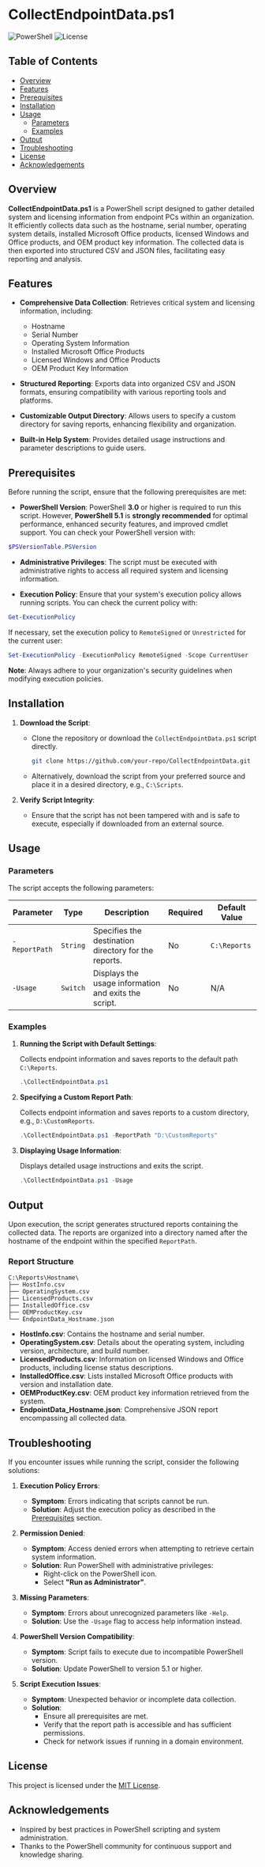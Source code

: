 # CollectEndpointData.ps1

![PowerShell](https://img.shields.io/badge/PowerShell-7.0%2B-blue.svg)
![License](https://img.shields.io/badge/License-MIT-green.svg)

## Table of Contents

- [Overview](#overview)
- [Features](#features)
- [Prerequisites](#prerequisites)
- [Installation](#installation)
- [Usage](#usage)
  - [Parameters](#parameters)
  - [Examples](#examples)
- [Output](#output)
- [Troubleshooting](#troubleshooting)
- [License](#license)
- [Acknowledgements](#acknowledgements)


## Overview

**CollectEndpointData.ps1** is a PowerShell script designed to gather detailed system and licensing information from endpoint PCs within an organization. It efficiently collects data such as the hostname, serial number, operating system details, installed Microsoft Office products, licensed Windows and Office products, and OEM product key information. The collected data is then exported into structured CSV and JSON files, facilitating easy reporting and analysis.

## Features

- **Comprehensive Data Collection**: Retrieves critical system and licensing information, including:
  - Hostname
  - Serial Number
  - Operating System Information
  - Installed Microsoft Office Products
  - Licensed Windows and Office Products
  - OEM Product Key Information

- **Structured Reporting**: Exports data into organized CSV and JSON formats, ensuring compatibility with various reporting tools and platforms.

- **Customizable Output Directory**: Allows users to specify a custom directory for saving reports, enhancing flexibility and organization.

- **Built-in Help System**: Provides detailed usage instructions and parameter descriptions to guide users.

## Prerequisites

Before running the script, ensure that the following prerequisites are met:

- **PowerShell Version**: PowerShell **3.0** or higher is required to run this script. However, **PowerShell 5.1** is **strongly recommended** for optimal performance, enhanced security features, and improved cmdlet support. You can check your PowerShell version with:

```powershell
$PSVersionTable.PSVersion
```

- **Administrative Privileges**: The script must be executed with administrative rights to access all required system and licensing information.

- **Execution Policy**: Ensure that your system's execution policy allows running scripts. You can check the current policy with:

```powershell
Get-ExecutionPolicy
```

If necessary, set the execution policy to `RemoteSigned` or `Unrestricted` for the current user:

```powershell
Set-ExecutionPolicy -ExecutionPolicy RemoteSigned -Scope CurrentUser
```

**Note**: Always adhere to your organization's security guidelines when modifying execution policies.


## Installation

 1. **Download the Script**:

    - Clone the repository or download the `CollectEndpointData.ps1` script directly.

      ```bash
      git clone https://github.com/your-repo/CollectEndpointData.git
      ```

    - Alternatively, download the script from your preferred source and place it in a desired directory, e.g., `C:\Scripts`.

 2. **Verify Script Integrity**:

    - Ensure that the script has not been tampered with and is safe to execute, especially if downloaded from an external source.

## Usage

### Parameters

 The script accepts the following parameters:

 | Parameter     | Type    | Description                                                   | Required | Default Value  |
 |---------------|---------|---------------------------------------------------------------|----------|----------------|
 | `-ReportPath` | `String` | Specifies the destination directory for the reports.         | No       | `C:\Reports`   |
 | `-Usage`      | `Switch` | Displays the usage information and exits the script.        | No       | N/A            |

### Examples

 1. **Running the Script with Default Settings**:

    Collects endpoint information and saves reports to the default path `C:\Reports`.

    ```powershell
    .\CollectEndpointData.ps1
    ```

 2. **Specifying a Custom Report Path**:

    Collects endpoint information and saves reports to a custom directory, e.g., `D:\CustomReports`.

    ```powershell
    .\CollectEndpointData.ps1 -ReportPath "D:\CustomReports"
    ```

 3. **Displaying Usage Information**:

    Displays detailed usage instructions and exits the script.

    ```powershell
    .\CollectEndpointData.ps1 -Usage
    ```

## Output

 Upon execution, the script generates structured reports containing the collected data. The reports are organized into a directory named after the hostname of the endpoint within the specified `ReportPath`.

### Report Structure

 ```
 C:\Reports\Hostname\
 ├── HostInfo.csv
 ├── OperatingSystem.csv
 ├── LicensedProducts.csv
 ├── InstalledOffice.csv
 ├── OEMProductKey.csv
 └── EndpointData_Hostname.json
 ```

 - **HostInfo.csv**: Contains the hostname and serial number.
 - **OperatingSystem.csv**: Details about the operating system, including version, architecture, and build number.
 - **LicensedProducts.csv**: Information on licensed Windows and Office products, including license status descriptions.
 - **InstalledOffice.csv**: Lists installed Microsoft Office products with version and installation date.
 - **OEMProductKey.csv**: OEM product key information retrieved from the system.
 - **EndpointData_Hostname.json**: Comprehensive JSON report encompassing all collected data.

## Troubleshooting

 If you encounter issues while running the script, consider the following solutions:

 1. **Execution Policy Errors**:

    - **Symptom**: Errors indicating that scripts cannot be run.
    - **Solution**: Adjust the execution policy as described in the [Prerequisites](#prerequisites) section.

 2. **Permission Denied**:

    - **Symptom**: Access denied errors when attempting to retrieve certain system information.
    - **Solution**: Run PowerShell with administrative privileges:
      - Right-click on the PowerShell icon.
      - Select **"Run as Administrator"**.

 3. **Missing Parameters**:

    - **Symptom**: Errors about unrecognized parameters like `-Help`.
    - **Solution**: Use the `-Usage` flag to access help information instead.

 4. **PowerShell Version Compatibility**:

    - **Symptom**: Script fails to execute due to incompatible PowerShell version.
    - **Solution**: Update PowerShell to version 5.1 or higher.

 5. **Script Execution Issues**:

    - **Symptom**: Unexpected behavior or incomplete data collection.
    - **Solution**:
      - Ensure all prerequisites are met.
      - Verify that the report path is accessible and has sufficient permissions.
      - Check for network issues if running in a domain environment.

## License

 This project is licensed under the [MIT License](LICENSE).

## Acknowledgements

 - Inspired by best practices in PowerShell scripting and system administration.
 - Thanks to the PowerShell community for continuous support and knowledge sharing.
